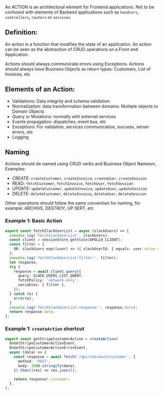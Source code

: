 An ACTION is an architectural element for Frontend applications. Not to be confused with elements of Backend applications such as `handlers`, `controllers`, `routers` or `services` 

## Definition:

An action is a function that modifies the state of an application.  An action can be seen as the abstraction of CRUD operations on a Front end Application.

Actions should always communicate errors using Exceptions. 
Actions should always have Business Objects as return types: Customers, List of Invoices, etc

## Elements of an Action:

- Validations: Data integrity and schema validation.
- Normalization: data transformation between domains: Multiple objects to Domain Objects
- Query or Mutations: normally with external services
- Events propagation: dispatches, event bus, etc
- Exceptions: For validation, services communication, success, server errors, etc
- Logging

## Naming

Actions should de named using CRUD verbs and Business Object Namesm, Examples:

- CREATE: `createCustomer`, `createInvoice`, `createUser`, `createSession`
- READ: `fetchCustomer`, `fetchInvoice`, `fetchUser`, `fetchSession`
- UPDATE: `updateCustomer`, `updateInvoice`, `updateUser`, `updateSession`
- DELETE: `deleteCustomer`, `deleteInvoice`, `deleteUser`, `deleteSession`

Other operations should follow the same convention for naming, for example: ARCHIVE, DESTROY, UP SERT, etc


### Example 1: Basic Action
```typescript
export const fetchSlackUserList = async (slackUsers) => {
  console.log('fetchSlackUserList', slackUsers);
  const client = sessionStore.getState(APOLLO_CLIENT);
  const filter = {
    OR: slackUsers.map((user) => ({ slackUserId: { equals: user.value.slackUserId } })),
  };
  console.log('fetchSlackUserList:filter:', filter);
  let response;
  try {
    response = await client.query({
      query: SLACK_USERS_LIST_QUERY,
      fetchPolicy: 'network-only',
      variables: { filter },
    });
  } catch (e) {
    error(e);
  }
  console.log('fetchSlackUserList:response:', response.data);
  return response.data;
};
```

### Example 1: `createAction` shortcut

```typescript
export const getStripeCustomerAction = createAction(
  OnGetStripeCustomerActionEvent,
  OnGetStripeCustomerActionErrorEvent,
  async (data) => {
    const response = await fetch('/api/checkout/customer', {
      method: 'POST',
      body: JSON.stringify(data),
    }).then((res) => res.json());

    return response?.customer;
  },
);
```
